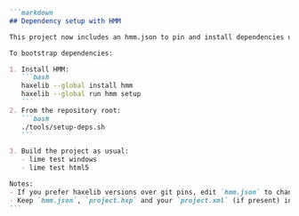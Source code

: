 ````markdown name=README_DEPENDENCY_SETUP.md
```markdown
## Dependency setup with HMM

This project now includes an hmm.json to pin and install dependencies used by the game. HMM can fetch both haxelib versions and git repositories.

To bootstrap dependencies:

1. Install HMM:
   ```bash
   haxelib --global install hmm
   haxelib --global run hmm setup
   ```
2. From the repository root:
   ```bash
   ./tools/setup-deps.sh
   ```

3. Build the project as usual:
   - lime test windows
   - lime test html5

Notes:
- If you prefer haxelib versions over git pins, edit `hmm.json` to change entries to type `haxelib` and set `version`.
- Keep `hmm.json`, `project.hxp` and your `project.xml` (if present) in sync.
```
````